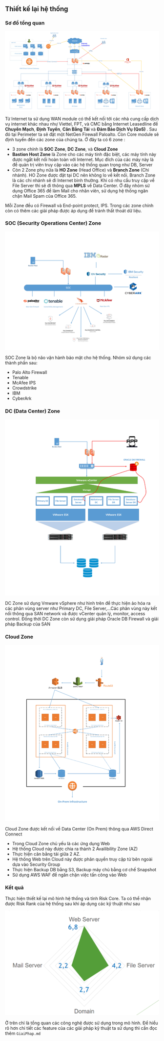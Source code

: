 
## Thiết kế lại hệ thống 


### Sơ đồ tổng quan 

![image](./img/SoDoTongQuan.jpg)

Từ Internet ta sử dụng WAN module có thể kết nối tới các nhà cung cấp dịch vụ internet khác nhau như Viettel, FPT, và CMC bằng Internet Leasedline để **Chuyển Mạch**, **Định Tuyến**, **Cân Bằng Tải** và **Đảm Bảo Dịch Vụ (QoS)** . Sau đó tại Perimeter ta sẽ đặt một NetGen Firewall Paloalto. Còn Core module sẽ định tuyến đến các zone của chúng ta. Ở đây ta có 6 zone :
- 3 zone chính là **SOC Zone**, **DC Zone**, và **Cloud Zone**
- **Bastion Host Zone** là Zone cho các máy tính đặc biệt, các máy tính này được ngắt kết nối hoàn toàn với Internet. Mục đích của các máy này là để quản trị viên truy cập vào các hệ thống quan trọng như DB, Server 
- Còn 2 Zone phụ nữa là **HO Zone** (Head Office) và **Branch Zone** (Chi nhánh). HO Zone được đặt tại DC nên không lo về kết nối. Branch Zone là các chi nhánh sẽ đi Internet bình thường. Khi có nhu cầu truy cập về File Server thì sẽ đi thông qua **MPLS** về Data Center. Ở đây nhóm sử dụng Office 365 để làm Mail cho nhân viên, sử dụng hệ thống ngăn chặn Mail Spam của Office 365. 

Mỗi Zone đều có Firewall và End-point protect, IPS. Trong các zone chính còn có thêm các giải pháp được áp dụng để tránh thất thoát dữ liệu.



### SOC (Security Operations Center) Zone

![image](./img/SOC_Zone.jpg)

SOC Zone là bộ não vận hành bảo mật cho hệ thống. Nhóm sử dụng các thành phần sau:
- Palo Alto Firewall
- Tenable
- McAfee IPS
- Crowdstrike
- IBM
- CyberArk
### DC (Data Center) Zone

![image](./img/DC_Zone.jpg)

DC Zone sử dụng Vmware vSphere như hình trên để thực hiện ảo hóa ra các phân vùng server như Primary DC, File Server,...Các phân vùng này kết nối thông qua SAN network và được vCenter quản lý, monitor, access control. Đồng thời DC Zone còn sử dụng giải pháp Oracle DB Firewall và giải pháp Backup của SAN

### Cloud Zone

![image](./img/CloudZone.jpg)

Cloud Zone được kết nối về Data Center (On Prem) thông qua AWS Direct Connect 

- Trong Cloud Zone chủ yếu là các ứng dụng Web
- Hệ thống Cloud này được chia ra thành 2 Availibility Zone (AZ) 
- Thực hiện cân bằng tải giữa 2 AZ. 
- Hệ thống Web trên Cloud này được phân quyền truy cập từ bên ngoài dựa vào Security Group 
- Thực hiện Backup DB bằng S3, Backup máy chủ bằng cơ chế Snapshot
- Sử dụng AWS WAF để ngăn chặn việc tấn công vào Web 

### Kết quả 

Thực hiện thiết kế lại mô hình hệ thống và tính Risk Core. Ta có thể nhận được Risk Rank của hệ thống sau khi áp dụng các kỹ thuật như sau 

![image](./img/RiskRankPost.png)

Ở trên chỉ là tổng quan các công nghệ được sử dụng trong mô hình. Để hiểu rõ hơn chi tiết các feature của các giải pháp kỹ thuật ta sử dụng thì cần đọc thêm `GiaiPhap.md`